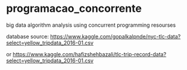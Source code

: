 # programacao_concorrente
big data algorithm analysis using concurrent programming resourses

database source: https://www.kaggle.com/gopalkalpnde/nyc-tlc-data?select=yellow_tripdata_2016-01.csv

or https://www.kaggle.com/hafizshehbazali/tlc-trip-record-data?select=yellow_tripdata_2016-01.csv
